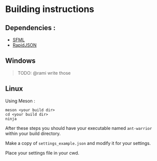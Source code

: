 
# Building instructions

## Dependencies :

- [SFML](https://www.sfml-dev.org)
- [RapidJSON](https://rapidjson.org/)

## Windows

> TODO: @rami write those

## Linux

Using Meson :
```
meson <your build dir>
cd <your build dir>
ninja
```
After these steps you should have your executable named ``ant-warrior`` within your build directory.

Make a copy of ``settings_example.json`` and modify it for your settings.

Place your settings file in your cwd.
